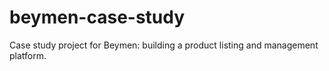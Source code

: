 # beymen-case-study
Case study project for Beymen: building a product listing and management platform.
